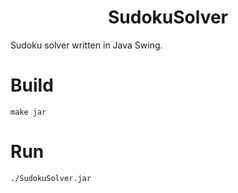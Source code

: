 <p align="center">
	<h1 align="center"> SudokuSolver </h1>
	Sudoku solver written in Java Swing. 
</p>

# Build
```
make jar
```
# Run
```
./SudokuSolver.jar
```
